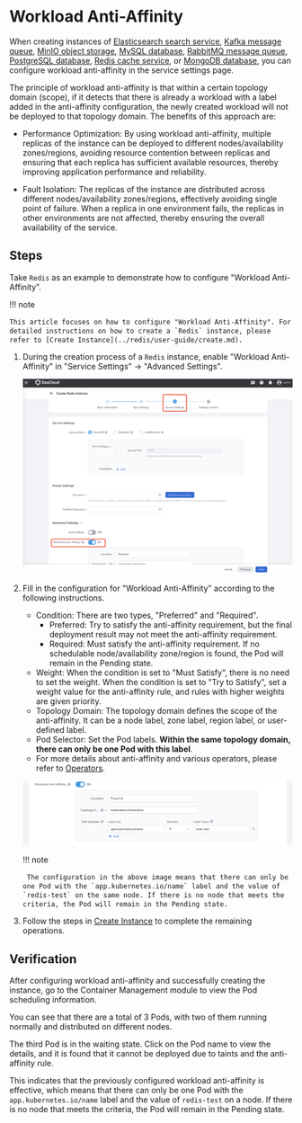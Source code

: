 # Workload Anti-Affinity

When creating instances of [Elasticsearch search service](../elasticsearch/intro/what.md), [Kafka message queue](../kafka/intro/what.md), [MinIO object storage](../minio/intro/what.md), [MySQL database](../mysql/intro/what.md), [RabbitMQ message queue](../rabbitmq/intro/what.md), [PostgreSQL database](../postgresql/intro/what.md), [Redis cache service](../redis/intro/what.md), or [MongoDB database](../mongodb/intro/what.md), you can configure workload anti-affinity in the service settings page.

The principle of workload anti-affinity is that within a certain topology domain (scope), if it detects that there is already a workload with a label added in the anti-affinity configuration, the newly created workload will not be deployed to that topology domain. The benefits of this approach are:

- Performance Optimization: By using workload anti-affinity, multiple replicas of the instance can be deployed to different nodes/availability zones/regions, avoiding resource contention between replicas and ensuring that each replica has sufficient available resources, thereby improving application performance and reliability.

- Fault Isolation: The replicas of the instance are distributed across different nodes/availability zones/regions, effectively avoiding single point of failure. When a replica in one environment fails, the replicas in other environments are not affected, thereby ensuring the overall availability of the service.

## Steps

Take `Redis` as an example to demonstrate how to configure "Workload Anti-Affinity".

!!! note

    This article focuses on how to configure "Workload Anti-Affinity". For detailed instructions on how to create a `Redis` instance, please refer to [Create Instance](../redis/user-guide/create.md).

1. During the creation process of a `Redis` instance, enable "Workload Anti-Affinity" in "Service Settings" -> "Advanced Settings".

    ![create](images/anti-affinity01.png)

2. Fill in the configuration for "Workload Anti-Affinity" according to the following instructions.

    - Condition: There are two types, "Preferred" and "Required".
        - Preferred: Try to satisfy the anti-affinity requirement, but the final deployment result may not meet the anti-affinity requirement.
        - Required: Must satisfy the anti-affinity requirement. If no schedulable node/availability zone/region is found, the Pod will remain in the Pending state.
    - Weight: When the condition is set to "Must Satisfy", there is no need to set the weight. When the condition is set to "Try to Satisfy", set a weight value for the anti-affinity rule, and rules with higher weights are given priority.
    - Topology Domain: The topology domain defines the scope of the anti-affinity. It can be a node label, zone label, region label, or user-defined label.
    - Pod Selector: Set the Pod labels. **Within the same topology domain, there can only be one Pod with this label**.
    - For more details about anti-affinity and various operators, please refer to [Operators](../../kpanda/user-guide/workloads/pod-config/scheduling-policy.md#_4).

    ![create](images/anti-affinity02.png)

    !!! note

        The configuration in the above image means that there can only be one Pod with the `app.kubernetes.io/name` label and the value of `redis-test` on the same node. If there is no node that meets the criteria, the Pod will remain in the Pending state.

3. Follow the steps in [Create Instance](../redis/user-guide/create.md) to complete the remaining operations.

## Verification

After configuring workload anti-affinity and successfully creating the instance, go to the Container Management module to view the Pod scheduling information.

<!--![View Pod](images/anti-affinity04.jpg)-->

You can see that there are a total of 3 Pods, with two of them running normally and distributed on different nodes.

The third Pod is in the waiting state. Click on the Pod name to view the details, and it is found that it cannot be deployed due to taints and the anti-affinity rule.

<!--![Event Log](images/anti-affinity03.jpg)-->

This indicates that the previously configured workload anti-affinity is effective, which means that there can only be one Pod with the `app.kubernetes.io/name` label and the value of `redis-test` on a node. If there is no node that meets the criteria, the Pod will remain in the Pending state.
